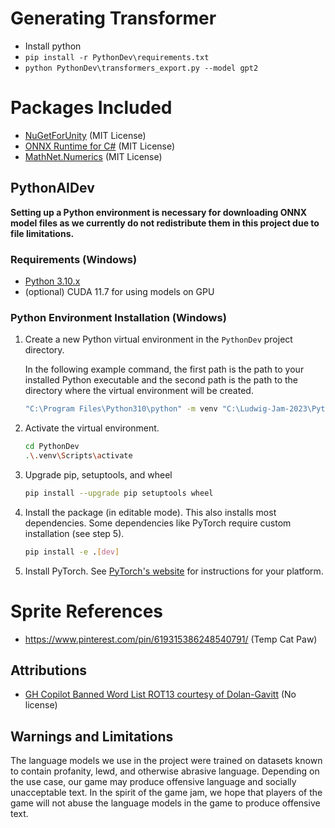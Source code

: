 # Generating Transformer
* Install python
* `pip install -r PythonDev\requirements.txt`
* `python PythonDev\transformers_export.py --model gpt2`

# Packages Included
* [NuGetForUnity](https://github.com/GlitchEnzo/NuGetForUnity) (MIT License)
* [ONNX Runtime for C#](https://github.com/microsoft/onnxruntime) (MIT License)
* [MathNet.Numerics](https://www.nuget.org/packages/MathNet.Numerics) (MIT License)

## PythonAIDev
**Setting up a Python environment is necessary for downloading ONNX model files as we currently do not redistribute them in this project due to file limitations.**

### Requirements (Windows)
* [Python 3.10.x](https://www.python.org/downloads/)
* (optional) CUDA 11.7 for using models on GPU

### Python Environment Installation (Windows)
1. Create a new Python virtual environment in the `PythonDev` project directory.

    In the following example command, the first path is the path to your installed Python executable and the second path is the path to the directory where the virtual environment will be created.
    
    ```bash
    "C:\Program Files\Python310\python" -m venv "C:\Ludwig-Jam-2023\PythonDev\.venv"
    ```

2. Activate the virtual environment.
    
    ```bash
    cd PythonDev
    .\.venv\Scripts\activate
    ```

3. Upgrade pip, setuptools, and wheel
    
    ```bash
    pip install --upgrade pip setuptools wheel
    ```

4. Install the package (in editable mode). This also installs most dependencies. Some dependencies like PyTorch require custom installation (see step 5).
        
    ```bash
    pip install -e .[dev]
    ```

5. Install PyTorch. See [PyTorch's website](https://pytorch.org/get-started/locally/) for instructions for your platform.

# Sprite References

- https://www.pinterest.com/pin/619315386248540791/ (Temp Cat Paw)

## Attributions
- [GH Copilot Banned Word List ROT13 courtesy of Dolan-Gavitt](https://moyix.net/~moyix/copilot_slurs_rot13.txt) (No license)

## Warnings and Limitations
The language models we use in the project were trained on datasets known to contain profanity, lewd, and otherwise abrasive language. 
Depending on the use case, our game may produce offensive language and socially unacceptable text. 
In the spirit of the game jam, we hope that players of the game will not abuse the language models in the game to produce offensive text.